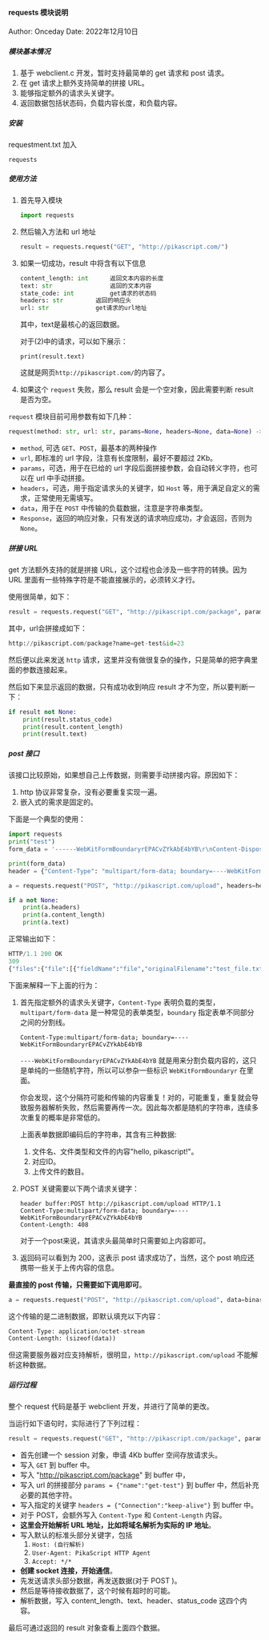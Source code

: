 #### requests 模块说明

Author: Onceday	Date: 2022年12月10日

##### 模块基本情况

1. 基于 webclient.c 开发，暂时支持最简单的 get 请求和 post 请求。
2. 在 get 请求上额外支持简单的拼接 URL。
3. 能够指定额外的请求头关键字。
4. 返回数据包括状态码，负载内容长度，和负载内容。


##### 安装

requestment.txt 加入
```
requests
```

##### 使用方法

1. 首先导入模块

   ``` python
   import requests
   ```

2. 然后输入方法和 url 地址

   ``` python
   result = requests.request("GET", "http://pikascript.com/")
   ```

3. 如果一切成功，result 中将含有以下信息

   ``` python
   content_length: int		返回文本内容的长度
   text: str				返回的文本内容
   state_code: int			get请求的状态码
   headers: str			返回的响应头
   url: str				get请求的url地址
   ```

   其中，text是最核心的返回数据。

   对于(2)中的请求，可以如下展示：

   ```yacas
   print(result.text)
   ```

   这就是网页`http://pikascript.com/`的内容了。

4. 如果这个 `request` 失败，那么 result 会是一个空对象，因此需要判断 result 是否为空。

`request` 模块目前可用参数有如下几种：

``` python
request(method: str, url: str, params=None, headers=None, data=None) -> Response:
```

- `method`, 可选 `GET`、`POST`，最基本的两种操作
- `url`,  即标准的 url 字段，注意有长度限制，最好不要超过 2Kb。
- `params`，可选，用于在已给的 url 字段后面拼接参数，会自动转义字符，也可以在 url 中手动拼接。
- `headers`，可选，用于指定请求头的关键字，如 `Host` 等，用于满足自定义的需求，正常使用无需填写。
- `data`，用于在 `POST` 中传输的负载数据，注意是字符串类型。
- `Response`，返回的响应对象，只有发送的请求响应成功，才会返回，否则为 `None`。

##### 拼接 URL

get 方法额外支持的就是拼接 URL，这个过程也会涉及一些字符的转换。因为 URL 里面有一些特殊字符是不能直接展示的，必须转义才行。

使用很简单，如下：

``` python
result = requests.request("GET", "http://pikascript.com/package", params = {"name":"get-test", "id":"23"})
```

其中，url会拼接成如下：

``` python
http://pikascript.com/package?name=get-test&id=23
```

然后便以此来发送 `http` 请求，这里并没有做很复杂的操作，只是简单的把字典里面的参数连接起来。

然后如下来显示返回的数据，只有成功收到响应 result 才不为空，所以要判断一下：

``` python
if result not None:
	print(result.status_code)
	print(result.content_length)
	print(result.text)
```

##### post 接口

该接口比较原始，如果想自己上传数据，则需要手动拼接内容。原因如下：

1. http 协议非常复杂，没有必要重复实现一遍。
2. 嵌入式的需求是固定的。

下面是一个典型的使用：

``` python
import requests
print("test")
form_data = '------WebKitFormBoundaryrEPACvZYkAbE4bYB\r\nContent-Disposition: form-data; name="file"; filename="test_file.txt"\r\nContent-Type: text/plain\r\n\r\nhello, pikascript!\r\n------WebKitFormBoundaryrEPACvZYkAbE4bYB\r\nContent-Disposition: form-data; name="id"\r\n\r\n1670666272201\r\n------WebKitFormBoundaryrEPACvZYkAbE4bYB\r\nContent-Disposition: form-data; name="uploadFileNum"\r\n\r\n1\r\n------WebKitFormBoundaryrEPACvZYkAbE4bYB--\r\n'

print(form_data)
header = {"Content-Type": "multipart/form-data; boundary=----WebKitFormBoundaryrEPACvZYkAbE4bYB"}

a = requests.request("POST", "http://pikascript.com/upload", headers=header, data=form_data)

if a not None:
	print(a.headers)
	print(a.content_length)
	print(a.text)
```

正常输出如下：

``` python
HTTP/1.1 200 OK
309
{"files":{"file":[{"fieldName":"file","originalFilename":"test_file.txt","path":"html/upload/pJwNgC8fobWOLN_l9qmAk-Oi.txt","headers":{"content-disposition":"form-data; name=\"file\"; filename=\"test_file.txt\"","content-type":"text/plain"},"size":18}]},"fields":{"id":["1670666272201"],"uploadFileNum":["1"]}}
```

下面来解释一下上面的行为：

1. 首先指定额外的请求头关键字，`Content-Type` 表明负载的类型，`multipart/form-data` 是一种常见的表单类型，`boundary` 指定表单不同部分之间的分割线。

   ```
   Content-Type:multipart/form-data; boundary=----WebKitFormBoundaryrEPACvZYkAbE4bYB
   ```

   `----WebKitFormBoundaryrEPACvZYkAbE4bYB` 就是用来分割负载内容的，这只是单纯的一些随机字符，所以可以参杂一些标识 `WebKitFormBoundaryr` 在里面。

   你会发现，这个分隔符可能和传输的内容重复！对的，可能重复，重复就会导致服务器解析失败，然后需要再传一次。因此每次都是随机的字符串，连续多次重复的概率是非常低的。

   上面表单数据即编码后的字符串，其含有三种数据:

   	1. 文件名、文件类型和文件的内容"hello, pikascript!"。
   	1. 对应ID。
   	1. 上传文件的数目。

2. POST 关键需要以下两个请求关键字：

   ```yacas
   header buffer:POST http://pikascript.com/upload HTTP/1.1
   Content-Type:multipart/form-data; boundary=----WebKitFormBoundaryrEPACvZYkAbE4bYB
   Content-Length: 408
   ```

   对于一个post来说，其请求头最简单时只需要如上内容即可。

3. 返回码可以看到为 200，这表示 post 请求成功了，当然，这个 post 响应还携带一些关于上传内容的信息。

**最直接的 post 传输，只需要如下调用即可**。

``` python
a = requests.request("POST", "http://pikascript.com/upload", data=binary_data)
```

这个传输的是二进制数据，即默认填充以下内容：

``` python
Content-Type: application/octet-stream
Content-Length: (sizeof(data))
```

但这需要服务器对应支持解析，很明显，`http://pikascript.com/upload` 不能解析这种数据。

##### 运行过程

整个 request 代码是基于 webclient 开发，并进行了简单的更改。

当运行如下语句时，实际进行了下列过程：

``` python
result = requests.request("GET", "http://pikascript.com/package", params = {"name":"get-test"}, headers = {"Connection":"keep-alive"})
```

- 首先创建一个 session 对象，申请 4Kb buffer 空间存放请求头。
- 写入 `GET` 到 buffer 中。
- 写入 "http://pikascript.com/package" 到 buffer 中，
- 写入 url 的拼接部分 `params = {"name":"get-test"}` 到 buffer 中，然后补充必要的其他字符。
- 写入指定的关键字 `headers = {"Connection":"keep-alive"}` 到 buffer 中。
- 对于 POST，会额外写入 `Content-Type` 和 `Content-Length` 内容。
- **这里会开始解析 URL 地址，比如将域名解析为实际的 IP 地址**。
- 写入默认的标准头部分关键字，包括
  1. `Host: (自行解析)`
  2. `User-Agent: PikaScript HTTP Agent`
  3. `Accept: */*`
- **创建 socket 连接，开始通信**。
- 先发送请求头部分数据，再发送数据(对于 POST )。
- 然后是等待接收数据了，这个时候有超时的可能。
- 解析数据，写入 content_length、text、header、status_code 这四个内容。

最后可通过返回的 result 对象查看上面四个数据。
